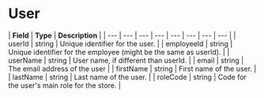 # User

| **Field** | **Type** | **Description** |
| --- | --- | --- | --- | --- | --- | --- | --- |
| userId | string | Unique identifier for the user. |
| employeeId | string | Unique identifier for the employee \(might be the same as userId\). |
| userName | string | User name, if different than userId. |
| email | string | The email address of the user |
| firstName | string | First name of the user. |
| lastName | string | Last name of the user. |
| roleCode | string | Code for the user's main role for the store. |



